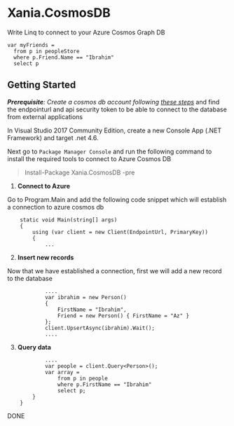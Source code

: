 ﻿# Xania.CosmosDB

Write Linq to connect to your Azure Cosmos Graph DB

```CSharp
var myFriends = 
  from p in peopleStore
  where p.Friend.Name == "Ibrahim"
  select p
```

## Getting Started

***Prerequisite**:
Create a cosmos db account following [these steps](https://docs.microsoft.com/nl-nl/azure/cosmos-db/documentdb-get-started)*
 and find the endpointurl and api security token to be able to connect to the database from external applications

In Visual Studio 2017 Community Edition, create a new Console App (.NET Framework) and target .net 4.6. 

Next go to `Package Manager Console` and run the following command to install the required tools to connect to Azure Cosmos DB

> Install-Package Xania.CosmosDB -pre

1. **Connect to Azure**

Go to Program.Main and add the following code snippet which will establish a connection to azure cosmos db

```CSharp
    static void Main(string[] args)
    {
        using (var client = new Client(EndpointUrl, PrimaryKey))
        {
            ...
```

2. **Insert new records**

Now that we have established a connection, first we will add a new record to the database

```CSharp
            ....
            var ibrahim = new Person()
            {
                FirstName = "Ibrahim",
                Friend = new Person() { FirstName = "Az" }
            };
            client.UpsertAsync(ibrahim).Wait();
            ....
```

3. **Query data**

```CSharp
            ....
            var people = client.Query<Person>();
            var array =
                from p in people
                where p.FirstName == "Ibrahim"
                select p;
        }
    }
```


DONE